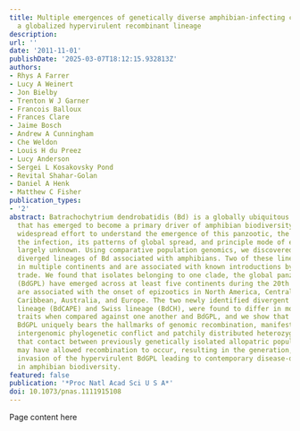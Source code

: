 ```yaml
---
title: Multiple emergences of genetically diverse amphibian-infecting chytrids include
  a globalized hypervirulent recombinant lineage
description:
url: ''
date: '2011-11-01'
publishDate: '2025-03-07T18:12:15.932813Z'
authors:
- Rhys A Farrer
- Lucy A Weinert
- Jon Bielby
- Trenton W J Garner
- Francois Balloux
- Frances Clare
- Jaime Bosch
- Andrew A Cunningham
- Che Weldon
- Louis H du Preez
- Lucy Anderson
- Sergei L Kosakovsky Pond
- Revital Shahar-Golan
- Daniel A Henk
- Matthew C Fisher
publication_types:
- '2'
abstract: Batrachochytrium dendrobatidis (Bd) is a globally ubiquitous fungal infection
  that has emerged to become a primary driver of amphibian biodiversity loss. Despite
  widespread effort to understand the emergence of this panzootic, the origins of
  the infection, its patterns of global spread, and principle mode of evolution remain
  largely unknown. Using comparative population genomics, we discovered three deeply
  diverged lineages of Bd associated with amphibians. Two of these lineages were found
  in multiple continents and are associated with known introductions by the amphibian
  trade. We found that isolates belonging to one clade, the global panzootic lineage
  (BdGPL) have emerged across at least five continents during the 20th century and
  are associated with the onset of epizootics in North America, Central America, the
  Caribbean, Australia, and Europe. The two newly identified divergent lineages, Cape
  lineage (BdCAPE) and Swiss lineage (BdCH), were found to differ in morphological
  traits when compared against one another and BdGPL, and we show that BdGPL is hypervirulent.
  BdGPL uniquely bears the hallmarks of genomic recombination, manifested as extensive
  intergenomic phylogenetic conflict and patchily distributed heterozygosity. We postulate
  that contact between previously genetically isolated allopatric populations of Bd
  may have allowed recombination to occur, resulting in the generation, spread, and
  invasion of the hypervirulent BdGPL leading to contemporary disease-driven losses
  in amphibian biodiversity.
featured: false
publication: '*Proc Natl Acad Sci U S A*'
doi: 10.1073/pnas.1111915108
---
```


Page content here